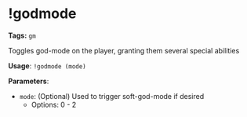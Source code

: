 # !godmode

**Tags:** `gm`

Toggles god-mode on the player, granting them several special abilities

**Usage**: `!godmode (mode)`

**Parameters**:
- `mode`: (Optional) Used to trigger soft-god-mode if desired
  - Options: 0 - 2
